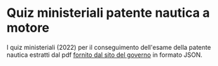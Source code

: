 # Quiz ministeriali patente nautica a motore
I quiz ministeriali (2022) per il conseguimento dell'esame della patente nautica estratti dal pdf [fornito dal sito del governo](https://www.mit.gov.it/nfsmitgov/files/media/normativa/2022-05/ALLEGATO%20A%20QUIZ%20PATENTI%20NAUTICHE%20DD%20131%20DEL%2031%20MAGGIO%202022.pdf) in formato JSON.
